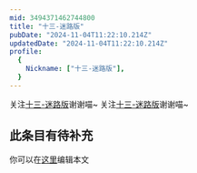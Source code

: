 ```yaml
---
mid: 3494371462744800
title: "十三-迷路版"
pubDate: "2024-11-04T11:22:10.214Z"
updatedDate: "2024-11-04T11:22:10.214Z"
profile:
  {
    Nickname: ["十三-迷路版"],
  }
---
```


关注[十三-迷路版](https://space.bilibili.com/3494371462744800)谢谢喵~ 关注[十三-迷路版](https://space.bilibili.com/3494371462744800)谢谢喵~

## 此条目有待补充
你可以在[这里](https://github.com/Yuhanawa/VTuber.ICU-Content/edit/master/v/十三-迷路版/index.md)编辑本文
